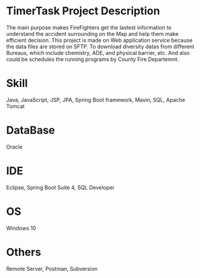 # TimerTask Project Description 
The main purpose makes FireFighters get the lastest information to understand the accident surrounding on the Map and help them make efficient decision. This project is made on Web application service because the data files are stored on SFTP. To download diversity datas from different Bureaus, which include chemistry, ADE, and physical barrier, etc. And also could be schedules the running programs by County Fire Departemnt.  
# Skill
  Java, JavaScript, JSP, JPA, Spring Boot framework, Mavin, SQL, Apache Tomcat
# DataBase
  Oracle
# IDE
  Eclipse, Spring Boot Suite 4, SQL Developer
# OS
  Windows 10
# Others
  Remote Server, Postman, Subversion

